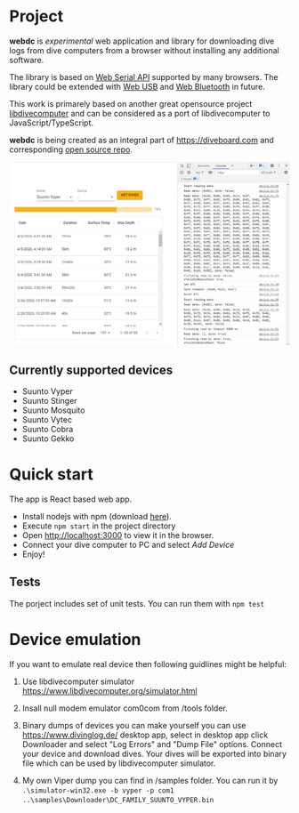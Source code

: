 # Project

**webdc** is *experimental* web application and library for downloading dive logs from dive computers from a browser without installing any additional software.

The library is based on [Web Serial API](https://developer.mozilla.org/en-US/docs/Web/API/Web_Serial_API) supported by many browsers. The library could be extended with [Web USB](https://developer.mozilla.org/en-US/docs/Web/API/USB) and [Web Bluetooth](https://developer.mozilla.org/en-US/docs/Web/API/Web_Bluetooth_API) in future.

This work is primarely based on another great opensource project [libdivecomputer](https://www.libdivecomputer.org/) and can be considered as a port of libdivecomputer to JavaScript/TypeScript.

**webdc** is being created as an integral part of https://diveboard.com and corresponding [open source repo](https://github.com/Diveboard/diveboard-web/).


![Screenshot](/doc/images/Screenshot_1.png "Screenshot")


## Currently supported devices
- Suunto Vyper
- Suunto Stinger
- Suunto Mosquito
- Suunto Vytec
- Suunto Cobra
- Suunto Gekko

# Quick start

The app is React based web app.

- Install nodejs with npm (download [here](https://nodejs.org/en/download/)).
- Execute `npm start` in the project directory
- Open [http://localhost:3000](http://localhost:3000) to view it in the browser.
- Connect your dive computer to PC and select *Add Device*
- Enjoy!

## Tests
The porject includes set of unit tests. You can run them with `npm test`

# Device emulation
If you want to emulate real device then following guidlines might be helpful:

1. Use libdivecomputer simulator https://www.libdivecomputer.org/simulator.html

2. Insall null modem emulator com0com from /tools folder.

3. Binary dumps of devices you can make yourself you can use https://www.divinglog.de/ desktop app, select in desktop app click Downloader and select "Log Errors" and "Dump File" options. Connect your device and download dives. Your dives will be exported into binary file which can be used by libdivecomputer simulator. 

4. My own Viper dump you can find in /samples folder.
You can run it by `.\simulator-win32.exe -b vyper -p com1 ..\samples\Downloader\DC_FAMILY_SUUNTO_VYPER.bin`